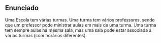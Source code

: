 ## Enunciado

Uma Escola tem várias turmas. Uma turma tem vários professores,
sendo que um professor pode ministrar aulas em mais de uma turma.
Uma turma tem sempre aulas na mesma sala, mas uma sala pode estar
associada a várias turmas (com horários diferentes).